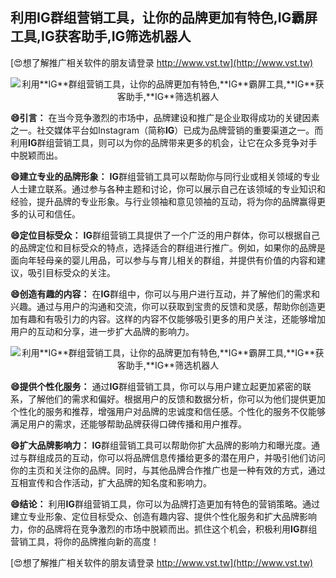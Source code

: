 ## **利用**IG**群组营销工具，让你的品牌更加有特色,**IG**霸屏工具,**IG**获客助手,**IG**筛选机器人**

[😍想了解推广相关软件的朋友请登录 http://www.vst.tw](http://www.vst.tw)

 <center><img src="https://vst.tw/MP4/tuiguang/png/7.png" alt="利用**IG**群组营销工具，让你的品牌更加有特色,**IG**霸屏工具,**IG**获客助手,**IG**筛选机器人"></center>

**😄引言：**
在当今竞争激烈的市场中，品牌建设和推广是企业取得成功的关键因素之一。社交媒体平台如Instagram（简称**IG**）已成为品牌营销的重要渠道之一。而利用**IG**群组营销工具，则可以为你的品牌带来更多的机会，让它在众多竞争对手中脱颖而出。

**😄建立专业的品牌形象：**
**IG**群组营销工具可以帮助你与同行业或相关领域的专业人士建立联系。通过参与各种主题和讨论，你可以展示自己在该领域的专业知识和经验，提升品牌的专业形象。与行业领袖和意见领袖的互动，将为你的品牌赢得更多的认可和信任。

**😄定位目标受众：**
**IG**群组营销工具提供了一个广泛的用户群体，你可以根据自己的品牌定位和目标受众的特点，选择适合的群组进行推广。例如，如果你的品牌是面向年轻母亲的婴儿用品，可以参与与育儿相关的群组，并提供有价值的内容和建议，吸引目标受众的关注。

**😄创造有趣的内容：**
在**IG**群组中，你可以与用户进行互动，并了解他们的需求和兴趣。通过与用户的沟通和交流，你可以获取到宝贵的反馈和灵感，帮助你创造更加有趣和有吸引力的内容。这样的内容不仅能够吸引更多的用户关注，还能够增加用户的互动和分享，进一步扩大品牌的影响力。

 <center><img src="https://vst.tw/MP4/tuiguang/png/3.png" alt="利用**IG**群组营销工具，让你的品牌更加有特色,**IG**霸屏工具,**IG**获客助手,**IG**筛选机器人"></center>

**😄提供个性化服务：**
通过**IG**群组营销工具，你可以与用户建立起更加紧密的联系，了解他们的需求和偏好。根据用户的反馈和数据分析，你可以为他们提供更加个性化的服务和推荐，增强用户对品牌的忠诚度和信任感。个性化的服务不仅能够满足用户的需求，还能够帮助品牌获得口碑传播和用户推荐。

**😄扩大品牌影响力：**
**IG**群组营销工具可以帮助你扩大品牌的影响力和曝光度。通过与群组成员的互动，你可以将品牌信息传播给更多的潜在用户，并吸引他们访问你的主页和关注你的品牌。同时，与其他品牌合作推广也是一种有效的方式，通过互相宣传和合作活动，扩大品牌的知名度和影响力。

**😄结论：**
利用**IG**群组营销工具，你可以为品牌打造更加有特色的营销策略。通过建立专业形象、定位目标受众、创造有趣内容、提供个性化服务和扩大品牌影响力，你的品牌将在竞争激烈的市场中脱颖而出。抓住这个机会，积极利用**IG**群组营销工具，将你的品牌推向新的高度！

[😍想了解推广相关软件的朋友请登录 http://www.vst.tw](http://www.vst.tw)



